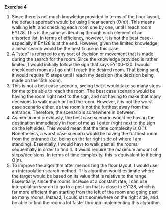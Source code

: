 **Exercise 4**
1. Since there is not much knowledge provided in terms of the floor layout, the default approach would be using linear search (O(n)). This means walking left, and checking each room one by one, until I reach room EY128. This is the same as iterating through each element of an unsorted list. In terms of efficiency, however, it is not the best case-- especially if EY128 is at the end. However, given the limited knowledge, a linear search would be the best to use in this case.
2. A "step" is referred to any sort of decision or movement that is made during the search for the room. Since the knowledge provided is rather limited, I would initially follow the sign that says EY100-130. I would check each room as I go until I reach the desired room. That being said, it would require 15 steps until I reach my decision (the decision being made on the 15th room).
3. This is not a best case scenario, seeing that it would take so many steps for me to be able to reach the room. The best case scenario would be having the room right next to the sign, and not having to make that many decisions to walk much or find the room. However, it is not the worst case scenario either, as the room is not the furthest away from the entrance. Therefore, the scenario is somewhere in between.
4. As mentioned previously, the best case scenario would be having the destination immediately in front of me as I enter (right next to the sign on the left side). This would mean that the time complexity is O(1). Nonetheless, a worst case scenario would be having the furthest room from the entrance (i.e. being on the far right side of where I am standing). Essentially, I would have to walk past all the rooms sequentially in order to find it. It would require the maximum amount of steps/decisions. In terms of time complexity, this is equivalent to it being O(n).
5. To improve the algorithm after memorizing the floor layout, I would use an interpolation search method. This algorithm would estimate where the target would be based on its value that is relative to the range. Essemtially, since the rooms increase at a constant rate, I can use interpolation search to go to a position that is close to EY128, which is far more efficient than starting from the left of the room and going past so many rooms. Instead, I could start somewhere on the right side, and be able to find the room a lot faster through implementing this algorithm. 





